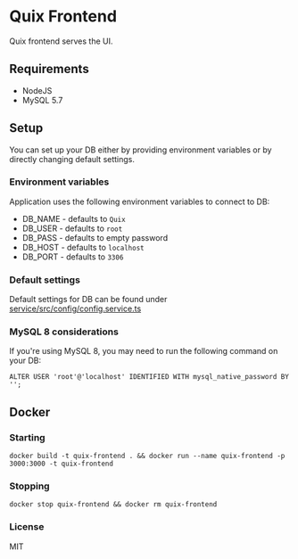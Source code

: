 # Quix Frontend
Quix frontend serves the UI.


## Requirements
* NodeJS
* MySQL 5.7

## Setup
You can set up your DB either by providing environment variables or by directly changing default settings.

### Environment variables
Application uses the following environment variables to connect to DB:
* DB_NAME - defaults to `Quix`
* DB_USER - defaults to `root`
* DB_PASS - defaults to empty password
* DB_HOST - defaults to `localhost`
* DB_PORT - defaults to `3306`

### Default settings
Default settings for DB can be found under [service/src/config/config.service.ts](./service/src/config/config.service.ts)

### MySQL 8 considerations
If you're using MySQL 8, you may need to run the following command on your DB:
``` 
ALTER USER 'root'@'localhost' IDENTIFIED WITH mysql_native_password BY '';
```

## Docker

### Starting
```
docker build -t quix-frontend . && docker run --name quix-frontend -p 3000:3000 -t quix-frontend
```

### Stopping 
```
docker stop quix-frontend && docker rm quix-frontend
```

### License
MIT
